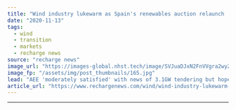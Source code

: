```yaml
---
title: "Wind industry lukewarm as Spain's renewables auction relaunch 'lacks detail'"
date: "2020-11-13"
tags: 
  - wind
  - transition
  - markets
  - recharge news
source: "recharge news"
image_url: "https://images-global.nhst.tech/image/SVJuaDJxN2FnVVgra2wyZk4zbCtjczNGd0UwUHVUYUJHYlhlOWRlMlJQTT0=/nhst/binary/03e530b66f92cffdc64e6daec409255f"
image_fp: "/assets/img/post_thumbnails/165.jpg"
lead: "AEE 'moderately satisfied' with news of 3.1GW tendering but hopes to see offshore wind programme in 2021"
article_url: "https://www.rechargenews.com/wind/wind-industry-lukewarm-as-spains-renewables-auction-relaunch-lacks-detail/2-1-912392"
---
```


---
